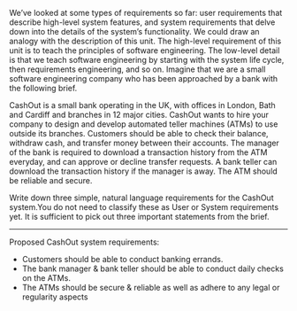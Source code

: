 We’ve looked at some types of requirements so far: user requirements that describe high-level system features, and system requirements that delve down into the details of the system’s functionality. We could draw an analogy with the description of this unit. The high-level requirement of this unit is to teach the principles of software engineering. The low-level detail is that we teach software engineering by starting with the system life cycle, then requirements engineering, and so on. 
Imagine that we are a small software engineering company who has been approached by a bank with the following brief.

CashOut is a small bank operating in the UK, with offices in London, Bath and Cardiff and branches in 12 major cities. CashOut wants to hire your company to design and develop automated teller machines (ATMs) to use outside its branches. 
Customers should be able to check their balance, withdraw cash, and transfer money between their accounts. The manager of the bank is required to download a transaction history from the ATM everyday, and can approve or decline transfer requests. A bank teller can download the transaction history if the manager is away. The ATM should be reliable and secure.

Write down three simple, natural language requirements for the CashOut system.You do not need to classify these as User or System requirements yet. It is sufficient to pick out three important statements from the brief.

-------

Proposed CashOut system requirements:

- Customers should be able to conduct banking errands.
- The bank manager & bank teller should be able to conduct daily checks on the ATMs.
- The ATMs should be secure & reliable as well as adhere to any legal or regularity aspects

